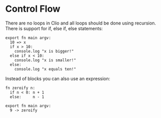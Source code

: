 # Control Flow

There are no loops in Clio and all loops should be done using recursion. There is support for if, else if, else statements:

```
export fn main argv:
  10 => x
  if x > 10:
    console.log "x is bigger!"
  else if x < 10:
    console.log "x is smaller!"
  else:
    console.log "x equals ten!"
```

Instead of blocks you can also use an expression:

```
fn zeroify n:
  if n < 0: n + 1
  else:     n - 1

export fn main argv:
  9 -> zeroify
```